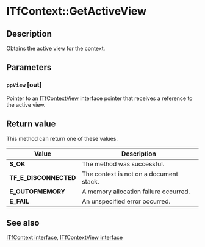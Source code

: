 # ITfContext::GetActiveView

## Description

Obtains the active view for the context.

## Parameters

### `ppView` [out]

Pointer to an [ITfContextView](https://learn.microsoft.com/windows/desktop/api/msctf/nn-msctf-itfcontextview) interface pointer that receives a reference to the active view.

## Return value

This method can return one of these values.

| Value | Description |
| --- | --- |
| **S_OK** | The method was successful. |
| **TF_E_DISCONNECTED** | The context is not on a document stack. |
| **E_OUTOFMEMORY** | A memory allocation failure occurred. |
| **E_FAIL** | An unspecified error occurred. |

## See also

[ITfContext interface](https://learn.microsoft.com/windows/win32/api/msctf/nn-msctf-itfcontext), [ITfContextView interface](https://learn.microsoft.com/windows/win32/api/msctf/nn-msctf-itfcontextview)